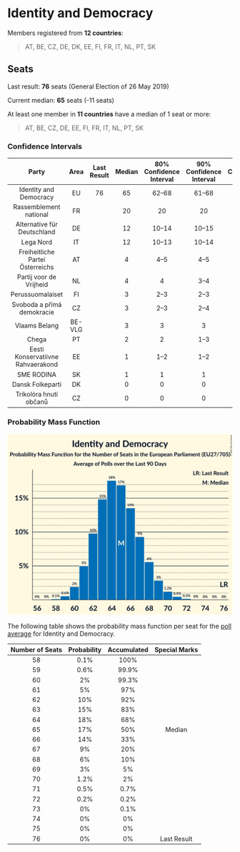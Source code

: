 # Identity and Democracy

Members registered from **12 countries**:

> AT, BE, CZ, DE, DK, EE, FI, FR, IT, NL, PT, SK

## Seats

Last result: **76** seats (General Election of 26 May 2019)

Current median: **65** seats (-11 seats)

At least one member in **11 countries** have a median of 1 seat or more:

> AT, BE, CZ, DE, EE, FI, FR, IT, NL, PT, SK

### Confidence Intervals

| Party | Area | Last Result | Median | 80% Confidence Interval | 90% Confidence Interval | 95% Confidence Interval | 99% Confidence Interval |
|:-----:|:----:|:-----------:|:------:|:-----------------------:|:-----------------------:|:-----------------------:|:-----------------------:|
| Identity and Democracy | EU | 76 | 65 | 62–68 | 61–68 | 60–69 | 59–71 |
| Rassemblement national | FR | | 20 | 20 | 20 | 20 | 20 |
| Alternative für Deutschland | DE | | 12 | 10–14 | 10–15 | 9–15 | 9–15 |
| Lega Nord | IT | | 12 | 10–13 | 10–14 | 9–15 | 8–16 |
| Freiheitliche Partei Österreichs | AT | | 4 | 4–5 | 4–5 | 4–5 | 3–5 |
| Partij voor de Vrijheid | NL | | 4 | 4 | 3–4 | 3–4 | 3–5 |
| Perussuomalaiset | FI | | 3 | 2–3 | 2–3 | 2–3 | 2–3 |
| Svoboda a přímá demokracie | CZ | | 3 | 2–3 | 2–4 | 2–4 | 2–4 |
| Vlaams Belang | BE-VLG | | 3 | 3 | 3 | 3 | 2–3 |
| Chega | PT | | 2 | 2 | 1–3 | 1–3 | 1–3 |
| Eesti Konservatiivne Rahvaerakond | EE | | 1 | 1–2 | 1–2 | 1–2 | 1–2 |
| SME RODINA | SK | | 1 | 1 | 1 | 1 | 0–2 |
| Dansk Folkeparti | DK | | 0 | 0 | 0 | 0 | 0 |
| Trikolóra hnutí občanů | CZ | | 0 | 0 | 0 | 0 | 0 |

### Probability Mass Function

![Graph with seats probability mass function not yet produced](average-2022-09-30-seats-pmf-identityanddemocracy.png "Seats Probability Mass Function")

The following table shows the probability mass function per seat for the [poll average](average-2022-09-30.html) for Identity and Democracy.

| Number of Seats | Probability | Accumulated | Special Marks |
|:---------------:|:-----------:|:-----------:|:-------------:|
| 58 | 0.1% | 100% |  |
| 59 | 0.6% | 99.9% |  |
| 60 | 2% | 99.3% |  |
| 61 | 5% | 97% |  |
| 62 | 10% | 92% |  |
| 63 | 15% | 83% |  |
| 64 | 18% | 68% |  |
| 65 | 17% | 50% | Median |
| 66 | 14% | 33% |  |
| 67 | 9% | 20% |  |
| 68 | 6% | 10% |  |
| 69 | 3% | 5% |  |
| 70 | 1.2% | 2% |  |
| 71 | 0.5% | 0.7% |  |
| 72 | 0.2% | 0.2% |  |
| 73 | 0% | 0.1% |  |
| 74 | 0% | 0% |  |
| 75 | 0% | 0% |  |
| 76 | 0% | 0% | Last Result |


